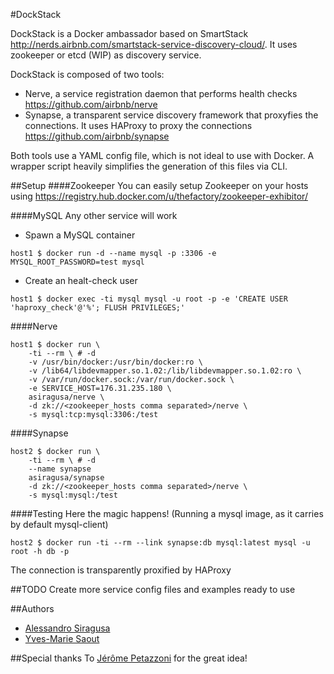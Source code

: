 #DockStack

DockStack is a Docker ambassador based on SmartStack http://nerds.airbnb.com/smartstack-service-discovery-cloud/. It uses zookeeper or etcd (WIP) as discovery service.

DockStack is composed of two tools:
- Nerve, a service registration daemon that performs health checks https://github.com/airbnb/nerve
- Synapse, a transparent service discovery framework that proxyfies the connections. It uses HAProxy to proxy the connections https://github.com/airbnb/synapse

Both tools use a YAML config file, which is not ideal to use with Docker. A wrapper script heavily simplifies the generation of this files via CLI.

##Setup
####Zookeeper
You can easily setup Zookeeper on your hosts using https://registry.hub.docker.com/u/thefactory/zookeeper-exhibitor/

####MySQL
Any other service will work

- Spawn a MySQL container
```
host1 $ docker run -d --name mysql -p :3306 -e MYSQL_ROOT_PASSWORD=test mysql
```
- Create an healt-check user
```
host1 $ docker exec -ti mysql mysql -u root -p -e 'CREATE USER 'haproxy_check'@'%'; FLUSH PRIVILEGES;'
```
####Nerve
```
host1 $ docker run \
	-ti --rm \ # -d
	-v /usr/bin/docker:/usr/bin/docker:ro \
	-v /lib64/libdevmapper.so.1.02:/lib/libdevmapper.so.1.02:ro \
	-v /var/run/docker.sock:/var/run/docker.sock \
	-e SERVICE_HOST=176.31.235.180 \
	asiragusa/nerve \
	-d zk://<zookeeper_hosts comma separated>/nerve \
	-s mysql:tcp:mysql:3306:/test
```

####Synapse
```
host2 $ docker run \
	-ti --rm \ # -d
	--name synapse
	asiragusa/synapse
	-d zk://<zookeeper_hosts comma separated>/nerve \
	-s mysql:mysql:/test
```

####Testing
Here the magic happens! (Running a mysql image, as it carries by default mysql-client)
```
host2 $ docker run -ti --rm --link synapse:db mysql:latest mysql -u root -h db -p
```

The connection is transparently proxified by HAProxy

##TODO
Create more service config files and examples ready to use

##Authors
- [Alessandro Siragusa](https://github.com/asiragusa)
- [Yves-Marie Saout](https://github.com/dw33z1lP)

##Special thanks
To [Jérôme Petazzoni](https://github.com/jpetazzo) for the great idea!
